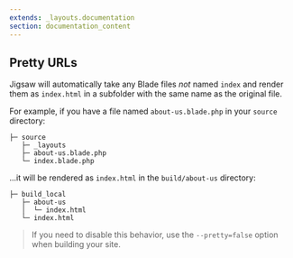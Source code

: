 ```yaml
---
extends: _layouts.documentation
section: documentation_content
---
```


## Pretty URLs

Jigsaw will automatically take any Blade files _not_ named `index` and render them as `index.html` in a subfolder with the same name as the original file.

For example, if you have a file named `about-us.blade.php` in your `source` directory:

```
├─ source
   ├─ _layouts
   ├─ about-us.blade.php
   └─ index.blade.php
```

...it will be rendered as `index.html` in the `build/about-us` directory:

```
├─ build_local
   ├─ about-us
   │  └─ index.html
   └─ index.html
```

> If you need to disable this behavior, use the `--pretty=false` option when building your site.
